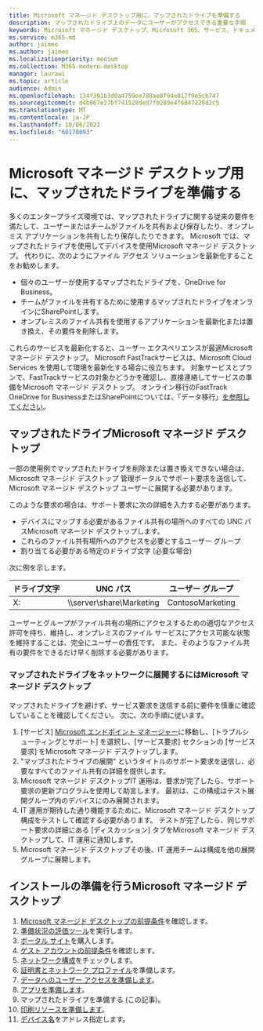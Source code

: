 ```yaml
---
title: Microsoft マネージド デスクトップ用に、マップされたドライブを準備する
description: マップされたドライブ上のデータにユーザーがアクセスできる重要な手順
keywords: Microsoft マネージド デスクトップ、Microsoft 365、サービス、ドキュメント
ms.service: m365-md
author: jaimeo
ms.author: jaimeo
ms.localizationpriority: medium
ms.collection: M365-modern-desktop
manager: laurawi
ms.topic: article
audience: Admin
ms.openlocfilehash: 134f391b3d0a4759ee788ae8f94e817f9e5cb747
ms.sourcegitcommit: d4b867e37bf741528ded7fb289e4f6847228d2c5
ms.translationtype: MT
ms.contentlocale: ja-JP
ms.lasthandoff: 10/06/2021
ms.locfileid: "60170093"
---
```

#  <a name="prepare-mapped-drives-for-microsoft-managed-desktop"></a>Microsoft マネージド デスクトップ用に、マップされたドライブを準備する

多くのエンタープライズ環境では、マップされたドライブに関する従来の要件を満たして、ユーザーまたはチームがファイルを共有および保存したり、オンプレミス アプリケーションを共有したり保存したりできます。 Microsoft では、マップされたドライブを使用してデバイスを使用Microsoft マネージド デスクトップ。 代わりに、次のようにファイル アクセス ソリューションを最新化することをお勧めします。
  
- 個々のユーザーが使用するマップされたドライブを、OneDrive for Business。 
- チームがファイルを共有するために使用するマップされたドライブをオンラインにSharePointします。 
- オンプレミスのファイル共有を使用するアプリケーションを最新化または置き換え、その要件を削除します。
  
これらのサービスを最新化すると、ユーザー エクスペリエンスが最適Microsoft マネージド デスクトップ。 Microsoft FastTrackサービスは、Microsoft Cloud Services を使用して環境を最新化する場合に役立ちます。 対象サービスとプランで、FastTrackサービスの対象かどうかを確認し、直接連絡して[](/fasttrack/m365-eligible-services-and-plans)サービスの準備をMicrosoft マネージド デスクトップ。 オンライン移行のFastTrack OneDrive for BusinessまたはSharePointについては、「データ移行」[を参照してください](/fasttrack/o365-data-migration)。

## <a name="mapped-drives-on-microsoft-managed-desktop"></a>マップされたドライブMicrosoft マネージド デスクトップ
 
一部の使用例でマップされたドライブを削除または置き換えできない場合は、Microsoft マネージド デスクトップ 管理ポータルでサポート要求を送信して、Microsoft マネージド デスクトップ ユーザーに展開する必要があります。
    
このような要求の場合は、サポート要求に次の詳細を入力する必要があります。 

- デバイスにマップする必要があるファイル共有の場所へのすべての UNC パスMicrosoft マネージド デスクトップします。 
- これらのファイル共有場所へのアクセスを必要とするユーザー グループ 
- 割り当てる必要がある特定のドライブ文字 (必要な場合)

次に例を示します。

| ドライブ文字 | UNC パス | ユーザー グループ |
|--------------|----------|------------|
| X:  | \\\server\share\Marketing | ContosoMarketing |

ユーザーとグループがファイル共有の場所にアクセスするための適切なアクセス許可を持ち、維持し、オンプレミスのファイル サービスにアクセス可能な状態を維持することは、完全にユーザーの責任です。 また、そのようなファイル共有の要件をできるだけ早く削除する必要があります。

### <a name="to-have-mapped-drives-deployed-in-microsoft-managed-desktop"></a>マップされたドライブをネットワークに展開するにはMicrosoft マネージド デスクトップ
 
マップされたドライブを避けず、サービス要求を送信する前に要件を慎重に確認していることを確認してください。 次に、次の手順に従います。

1. [サービス] [Microsoft エンドポイント マネージャー](https://endpoint.microsoft.com/)に移動し、[トラブルシューティングとサポート] を選択し、[サービス要求] セクションの [サービス要求] をMicrosoft マネージド デスクトップします。  
2. "マップされたドライブの展開" というタイトルのサポート要求を送信し、必要なすべてのファイル共有の詳細を提供します。  
3. Microsoft マネージド デスクトップIT 運用は、要求が完了したら、サポート 要求の更新プログラムを使用して助言します。 最初は、この構成はテスト展開グループ内のデバイスにのみ展開されます。  
4. IT 運用が期待した通り機能するために、Microsoft マネージド デスクトップ構成をテストして確認する必要があります。 テストが完了したら、同じサポート要求の詳細にある [ディスカッション] タブをMicrosoft マネージド デスクトップして、IT 運用に通知します。  
5. Microsoft マネージド デスクトップその後、IT 運用チームは構成を他の展開グループに展開します。 

## <a name="steps-to-get-ready-for-microsoft-managed-desktop"></a>インストールの準備を行うMicrosoft マネージド デスクトップ

1. [Microsoft マネージド デスクトップの前提条件](prerequisites.md)を確認します。
2. [準備状況の評価ツール](readiness-assessment-tool.md)を実行します。
1. [ポータル サイト](../get-started/company-portal.md)を購入します。
1. [ゲスト アカウントの前提条件](guest-accounts.md)を確認します。
1. [ネットワーク構成](network.md)をチェックします。
1. [証明書とネットワーク プロファイル](certs-wifi-lan.md)を準備します。
1. [データへのユーザー アクセスを準備します](authentication.md)。
1. [アプリを準備します](apps.md)。
1. マップされたドライブを準備する (この記事)。
1. [印刷リソースを準備します](printing.md)。
1. [デバイス名](address-device-names.md)をアドレス指定します。
